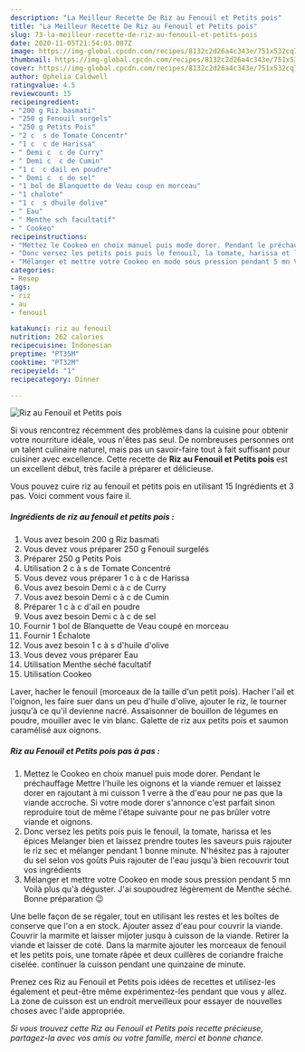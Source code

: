 ```yaml
---
description: "La Meilleur Recette De Riz au Fenouil et Petits pois"
title: "La Meilleur Recette De Riz au Fenouil et Petits pois"
slug: 73-la-meilleur-recette-de-riz-au-fenouil-et-petits-pois
date: 2020-11-05T21:54:03.087Z
image: https://img-global.cpcdn.com/recipes/8132c2d26a4c343e/751x532cq70/riz-au-fenouil-et-petits-pois-photo-principale-de-la-recette.jpg
thumbnail: https://img-global.cpcdn.com/recipes/8132c2d26a4c343e/751x532cq70/riz-au-fenouil-et-petits-pois-photo-principale-de-la-recette.jpg
cover: https://img-global.cpcdn.com/recipes/8132c2d26a4c343e/751x532cq70/riz-au-fenouil-et-petits-pois-photo-principale-de-la-recette.jpg
author: Ophelia Caldwell
ratingvalue: 4.5
reviewcount: 15
recipeingredient:
- "200 g Riz basmati"
- "250 g Fenouil surgels"
- "250 g Petits Pois"
- "2 c  s de Tomate Concentr"
- "1 c  c de Harissa"
- " Demi c  c de Curry"
- " Demi c  c de Cumin"
- "1 c  c dail en poudre"
- " Demi c  c de sel"
- "1 bol de Blanquette de Veau coup en morceau"
- "1 chalote"
- "1 c  s dhuile dolive"
- " Eau"
- " Menthe sch facultatif"
- " Cookeo"
recipeinstructions:
- "Mettez le Cookeo en choix manuel puis mode dorer. Pendant le préchauffage Mettre l&#39;huile les oignons et la viande remuer et laissez dorer en rajoutant à mi cuisson 1 verre à the d&#39;eau pour ne pas que la viande accroche. Si votre mode dorer s&#39;annonce c&#39;est parfait sinon reproduire tout de même l&#39;étape suivante pour ne pas brûler votre viande et oignons."
- "Donc versez les petits pois puis le fenouil, la tomate, harissa et les épices Melanger bien et laissez prendre toutes les saveurs puis rajouter le riz sec et mélanger pendant 1 bonne minute. N&#39;hésitez pas à rajouter du sel selon vos goûts Puis rajouter de l&#39;eau jusqu&#39;à bien recouvrir tout vos ingrédients"
- "Mélanger et mettre votre Cookeo en mode sous pression pendant 5 mn Voilà plus qu&#39;à déguster. J&#39;ai soupoudrez légèrement de Menthe séché. Bonne préparation 😉"
categories:
- Resep
tags:
- riz
- au
- fenouil

katakunci: riz au fenouil 
nutrition: 262 calories
recipecuisine: Indonesian
preptime: "PT35M"
cooktime: "PT32M"
recipeyield: "1"
recipecategory: Dinner

---
```



![Riz au Fenouil et Petits pois](https://img-global.cpcdn.com/recipes/8132c2d26a4c343e/751x532cq70/riz-au-fenouil-et-petits-pois-photo-principale-de-la-recette.jpg)

Si vous rencontrez récemment des problèmes dans la cuisine pour obtenir votre nourriture idéale, vous n'êtes pas seul. De nombreuses personnes ont un talent culinaire naturel, mais pas un savoir-faire tout à fait suffisant pour cuisiner avec excellence. Cette recette de <strong> Riz au Fenouil et Petits pois </strong> est un excellent début, très facile à préparer et délicieuse.

<!--inarticleads1-->

Vous pouvez cuire riz au fenouil et petits pois en utilisant 15 Ingrédients et 3 pas. Voici comment vous faire il.

##### Ingrédients de riz au fenouil et petits pois :

1. Vous avez besoin 200 g Riz basmati
1. Vous devez vous préparer 250 g Fenouil surgelés
1. Préparer 250 g Petits Pois
1. Utilisation 2 c à s de Tomate Concentré
1. Vous devez vous préparer 1 c à c de Harissa
1. Vous avez besoin  Demi c à c de Curry
1. Vous avez besoin  Demi c à c de Cumin
1. Préparer 1 c à c d&#39;ail en poudre
1. Vous avez besoin  Demi c à c de sel
1. Fournir 1 bol de Blanquette de Veau coupé en morceau
1. Fournir 1 Échalote
1. Vous avez besoin 1 c à s d&#39;huile d&#39;olive
1. Vous devez vous préparer  Eau
1. Utilisation  Menthe séché facultatif
1. Utilisation  Cookeo


Laver, hacher le fenouil (morceaux de la taille d&#39;un petit pois). Hacher l&#39;ail et l&#39;oignon, les faire suer dans un peu d&#39;huile d&#39;olive, ajouter le riz, le tourner jusqu&#39;à ce qu&#39;il devienne nacré. Assaisonner de bouillon de légumes en poudre, mouiller avec le vin blanc. Galette de riz aux petits pois et saumon caramélisé aux oignons. 

<!--inarticleads2-->

##### Riz au Fenouil et Petits pois pas à pas :

1. Mettez le Cookeo en choix manuel puis mode dorer. Pendant le préchauffage Mettre l&#39;huile les oignons et la viande remuer et laissez dorer en rajoutant à mi cuisson 1 verre à the d&#39;eau pour ne pas que la viande accroche. Si votre mode dorer s&#39;annonce c&#39;est parfait sinon reproduire tout de même l&#39;étape suivante pour ne pas brûler votre viande et oignons.
1. Donc versez les petits pois puis le fenouil, la tomate, harissa et les épices Melanger bien et laissez prendre toutes les saveurs puis rajouter le riz sec et mélanger pendant 1 bonne minute. N&#39;hésitez pas à rajouter du sel selon vos goûts Puis rajouter de l&#39;eau jusqu&#39;à bien recouvrir tout vos ingrédients
1. Mélanger et mettre votre Cookeo en mode sous pression pendant 5 mn Voilà plus qu&#39;à déguster. J&#39;ai soupoudrez légèrement de Menthe séché. Bonne préparation 😉


Une belle façon de se régaler, tout en utilisant les restes et les boîtes de conserve que l&#39;on a en stock. Ajouter assez d&#39;eau pour couvrir la viande. Couvrir la marmite et laisser mijoter jusqu à cuisson de la viande. Retirer la viande et laisser de coté. Dans la marmite ajouter les morceaux de fenouil et les petits pois, une tomate râpée et deux cuillères de coriandre fraiche ciselée. continuer la cuisson pendant une quinzaine de minute. 

<!--inarticleads1-->

<p>
Prenez ces Riz au Fenouil et Petits pois idées de recettes et utilisez-les également et peut-être même expérimentez-les pendant que vous y allez. La zone de cuisson est un endroit merveilleux pour essayer de nouvelles choses avec l'aide appropriée.
</p>

<p>
<i>Si vous trouvez cette Riz au Fenouil et Petits pois recette précieuse, partagez-la avec vos amis ou votre famille, merci et bonne chance.</i>
</p>

